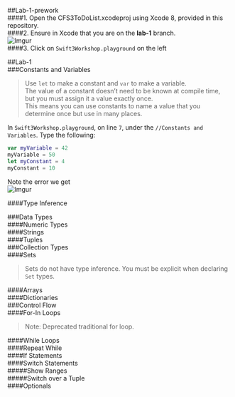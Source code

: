 ##Lab-1-prework  
####1. Open the CFS3ToDoList.xcodeproj using Xcode 8, provided in this repository.  
####2. Ensure in Xcode that you are on the **lab-1** branch.  
![Imgur](http://i.imgur.com/3hl3ne1.png)  
####3. Click on `Swift3Workshop.playground` on the left  

##Lab-1  
###Constants and Variables  
> Use `let` to make a constant and `var` to make a variable.  
The value of a constant doesn’t need to be known at compile time, but you must assign it a value exactly once.  
This means you can use constants to name a value that you determine once but use in many places.  

In `Swift3Workshop.playground`, on line `7`, under the `//Constants and Variables`. Type the following:  
```swift
var myVariable = 42
myVariable = 50
let myConstant = 4
myConstant = 10
```  
Note the error we get  
![Imgur](http://i.imgur.com/wPWExau.png)

####Type Inference  

###Data Types  
####Numeric Types  
####Strings  
####Tuples  
###Collection Types  
####Sets  
> Sets do not have type inference. You must be explicit when declaring `Set` types.  

####Arrays  
####Dictionaries  
###Control Flow  
####For-In Loops  
> Note: Deprecated traditional for loop.  

####While Loops  
####Repeat While  
####If Statements  
####Switch Statements  
#####Show Ranges  
#####Switch over a Tuple  
####Optionals  